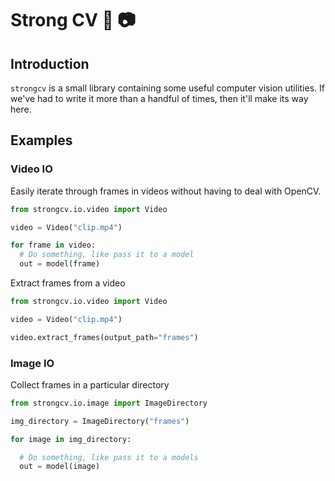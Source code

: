 # Strong CV 💪 📷

## Introduction

`strongcv` is a small library containing some useful computer vision utilities. If we've
had to write it more than a handful of times, then it'll make its way here.

## Examples

### Video IO

Easily iterate through frames in videos without having to deal with OpenCV.
```python
from strongcv.io.video import Video

video = Video("clip.mp4")

for frame in video:
  # Do something, like pass it to a model
  out = model(frame)
```

Extract frames from a video
```python
from strongcv.io.video import Video

video = Video("clip.mp4")

video.extract_frames(output_path="frames")
```

### Image IO

Collect frames in a particular directory
```python
from strongcv.io.image import ImageDirectory

img_directory = ImageDirectory("frames")

for image in img_directory:

  # Do something, like pass it to a models
  out = model(image)
```
